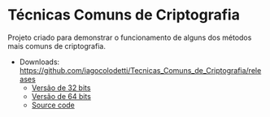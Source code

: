 # Técnicas Comuns de Criptografia

Projeto criado para demonstrar o funcionamento de alguns dos métodos mais comuns de criptografia.

* Downloads: https://github.com/iagocolodetti/Tecnicas_Comuns_de_Criptografia/releases
   * [Versão de 32 bits](https://github.com/iagocolodetti/Tecnicas_Comuns_de_Criptografia/releases/download/v2.1.2/Tecnicas.Comuns.de.Criptografia.x86.exe "Versão de 32 bits")
   * [Versão de 64 bits](https://github.com/iagocolodetti/Tecnicas_Comuns_de_Criptografia/releases/download/v2.1.2/Tecnicas.Comuns.de.Criptografia.x64.exe "Versão de 64 bits")
   * [Source code](https://github.com/iagocolodetti/Tecnicas_Comuns_de_Criptografia/archive/v2.1.2.zip "Código-fonte")
